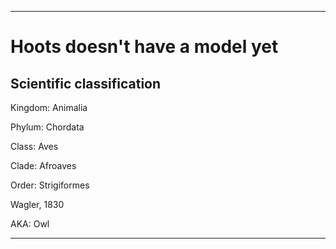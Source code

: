 
***

# Hoots doesn't have a model yet

## Scientific classification

Kingdom: 	Animalia

Phylum: 	Chordata

Class: 	Aves

Clade: 	Afroaves

Order: 	Strigiformes

Wagler, 1830

AKA: Owl

***
